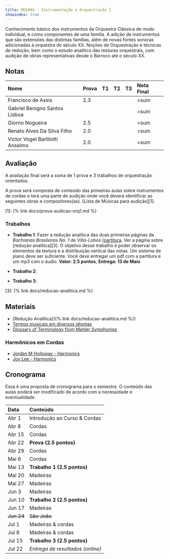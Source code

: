 ```yaml
---
title: MUSA84 - Instrumentação e Orquestração I
showindex: true
---
```


Conhecimento básico dos instrumentos da Orquestra Clássica de modo individual, e
como componentes de uma família. A adição de instrumentos que são extensões das
distintas famílias, além de novas fontes sonoras adicionadas à orquestra do
século XX. Noções de Orquestração e técnicas de redução, bem como o estudo
analítico das texturas orquestrais, com audição de obras representativas desde o
Barroco até o século XX.

## Notas

| Nome                            | Prova | T1 | T2 | T3 | Nota Final |
|:--------------------------------|:------|:---|:---|:---|:-----------|
| Francisco de Assis              | 2.3 |    |    |    | =sum       |
| Gabriel Benigno Santos Lisboa   |       |    |    |    | =sum       |
| Giorno Nogueira                 | 2.5 |    |    |    | =sum       |
| Renato Alves Da Silva Filho     | 2.0 |    |    |    | =sum       |
| Victor Vogel Bartilotti Anselmo | 2.0 |    |    |    | =sum       |


## Avaliação

A avaliação final será a soma de 1 prova e 3 trabalhos de orquestração orientados.

A prova será composta de conteúdo das primeiras aulas sobre instrumentos de
cordas e terá uma parte de audição onde você deverá identificar as seguintes
obras e compositores(as). [Lista de Músicas para audição][1].

[1]: {% link docs/prova-audicao-orq1.md %}

### Trabalhos

- **Trabalho 1**: Fazer a redução analítica das duas primeiras páginas da *Bachianas Brasileiras  No. 1 de Villa-Lobos* ([partitura][2]. Ver a página sobre [redução analítica][3]. O objetivo desse trabalho é poder observar os elementos da textura e a distribuição vertical das notas. Um sistema de piano deve ser suficiente. Você deve entregar um pdf com a partitura e um mp3 com o áudio. **Valor: 2.5 pontos**, **Entrega: 13 de Maio**

- **Trabalho 2**:

- **Trabalho 3**:

[2]: https://1drv.ms/b/c/23939e5dc94ed773/Ea_0--HIBhROiESXEomUQx8BvBpc03M-KFyJt6pjRSCo8Q?e=lSDFa3
[3]: {% link docs/reducao-analitica.md %}


## Materiais

- [Redução Analítica]({% link docs/reducao-analitica.md %})
- [Termos musicais em diversos idiomas](https://web.library.yale.edu/cataloging/music/instname)
- [Glossary of Terminology from Mahler Symphonies](https://www.orchestralibrary.com/reftables/mahler2gloss.html)


### Harmônicos em Cordas

- [Jordan M Holloway - Harmonics](https://www.youtube.com/watch?v=26sHBw0oAyE)
- [Joy Lee - Harmonics](https://www.youtube.com/watch?v=IOk2JR6Ic50)


## Cronograma

Essa é uma proposta de cronograma para o semestre. O conteúdo das aulas poderá
ser modificado de acordo com a necessidade e eventualidade.


| Data       | Conteúdo                         |
|:-----------|:---------------------------------|
| Abr 1      | Introdução ao Curso & Cordas     |
| Abr 8      | Cordas                           |
| Abr 15     | Cordas                           |
| Abr 22     | **Prova (2.5 pontos)**           |
| Abr 29     | Cordas                           |
| Mai 6      | Cordas                           |
| Mai 13     | **Trabalho 1 (2.5 pontos)**      |
| Mai 20     | Madeiras                         |
| Mai 27     | Madeiras                         |
| Jun 3      | Madeiras                         |
| Jun 10     | **Trabalho 2 (2.5 pontos)**      |
| Jun 17     | Madeiras                         |
| ~~Jun 24~~ | ~~São João~~                     |
| Jul 1      | Madeiras & cordas                |
| Jul 8      | Madeiras & cordas                |
| Jul 15     | **Trabalho 3 (2.5 pontos)**      |
| Jul 22     | *Entrega de resultados (online)* |
